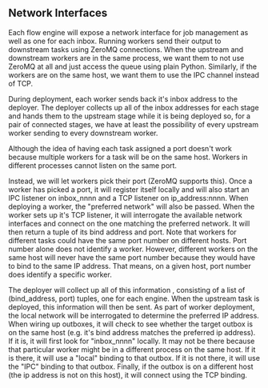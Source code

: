 ## Network Interfaces

Each flow engine will expose a network interface for job management as well as one for each inbox.  Running workers 
send their output to downstream tasks using ZeroMQ connections.  When the upstream and downstream workers are 
in the same process, we want them to not use ZeroMQ at all and just access the queue using plain Python.  Similarly, 
if the workers are on the same host, we want them to use the IPC channel instead of TCP.  

During deployment, each worker sends back it's inbox address to the deployer.  The deployer collects up all of 
the inbox addresses  for each stage and hands them to the upstream stage while it is being deployed so, for a pair 
of connected stages, we have at least the possibility of every upstream worker sending to every downstream worker.

Although the idea of having each task assigned a port doesn't work because multiple workers for a task will be 
on the same host.  Workers in different processes cannot listen on the same port. 

Instead, we will let workers pick their port (ZeroMQ supports this).  Once a worker has picked a port, it will 
register itself locally and will also start an IPC listener on inbox_nnnn and a TCP listener on ip_address:nnnn.  When 
deploying a worker, the "preferred network" will also be passed. When the worker sets up it's TCP listener, it 
will interrogate the available network interfaces and connect on the one matching the preferred network. It 
will then return a tuple of its bind address and port.  Note that workers for different tasks could have the 
same port number on different hosts.  Port number alone does not identify a worker.  However, different workers on the 
same host will never have the same port number because they would have to bind to the same IP address.  That means, 
on a given host, port number does identify a specific worker.     

The deployer will collect up all of this information , consisting of a list of (bind_address, port) tuples, one for 
each engine.  When the upstream task is deployed, this information will then be sent.  As part of worker deployment, 
the local network will be interrogated to determine the preferred IP address.  When wiring up outboxes, it will 
check to see whether the target outbox is on the same host (e.g. it's bind address matches the preferred ip address).
If it is, it will first look for "inbox_nnnn" locally.  It may not be there because that particular worker might 
be in a different process on the same host.  If it is there, it will use a "local" binding to that outbox.  If 
it is not there, it will use the "IPC" binding to that outbox.  Finally, if the outbox is on a different host
(the ip address is not on this host), it will connect using the TCP binding.
